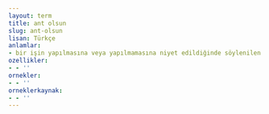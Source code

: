 ```yaml
---
layout: term
title: ant olsun
slug: ant-olsun
lisan: Türkçe
anlamlar:
- bir işin yapılmasına veya yapılmamasına niyet edildiğinde söylenilen söz
ozellikler:
- - ''
ornekler:
- - ''
orneklerkaynak:
- - ''
---
```

